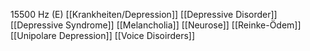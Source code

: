 15500 Hz (E)
[[Krankheiten/Depression]]
[[Depressive Disorder]]
[[Depressive Syndrome]]
[[Melancholia]]
[[Neurose]]
[[Reinke-Ödem]]
[[Unipolare Depression]]
[[Voice Disoirders]]